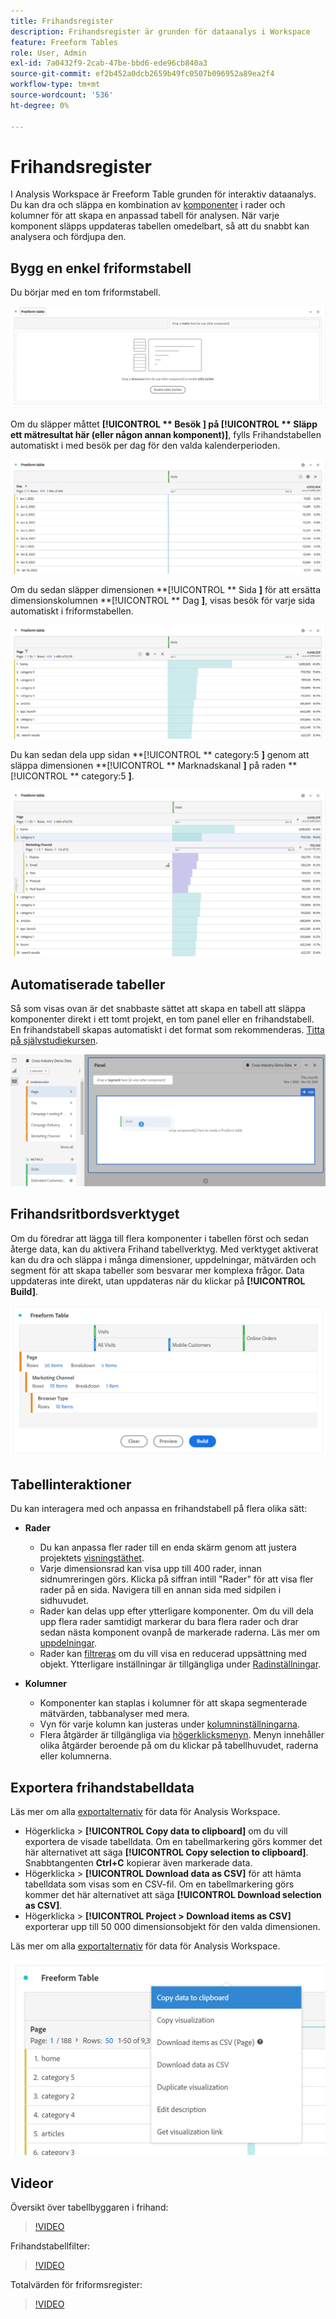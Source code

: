 ```yaml
---
title: Frihandsregister
description: Frihandsregister är grunden för dataanalys i Workspace
feature: Freeform Tables
role: User, Admin
exl-id: 7a0432f9-2cab-47be-bbd6-ede96cb840a3
source-git-commit: ef2b452a0dcb2659b49fc0507b096952a89ea2f4
workflow-type: tm+mt
source-wordcount: '536'
ht-degree: 0%

---
```


# Frihandsregister

I Analysis Workspace är Freeform Table grunden för interaktiv dataanalys. Du kan dra och släppa en kombination av [komponenter](https://experienceleague.adobe.com/docs/analytics/analyze/analysis-workspace/components/analysis-workspace-components.html) i rader och kolumner för att skapa en anpassad tabell för analysen. När varje komponent släpps uppdateras tabellen omedelbart, så att du snabbt kan analysera och fördjupa den.

## Bygg en enkel friformstabell

Du börjar med en tom friformstabell.

![Tom frihandstabell](assets/freeform-table-1.png)

Om du släpper måttet **[!UICONTROL ** Besök **]** på **[!UICONTROL ** Släpp ett mätresultat här (eller någon annan komponent)**]**, fylls Frihandstabellen automatiskt i med besök per dag för den valda kalenderperioden.

![Besök friformstabell](assets/freeform-table-2.png)

Om du sedan släpper dimensionen **[!UICONTROL ** Sida **]** för att ersätta dimensionskolumnen **[!UICONTROL ** Dag **]**, visas besök för varje sida automatiskt i friformstabellen.

![Besök per sida, frihandstabell](assets/freeform-table-3.png)

Du kan sedan dela upp sidan **[!UICONTROL ** category:5 **]** genom att släppa dimensionen **[!UICONTROL ** Marknadskanal **]** på raden **[!UICONTROL ** category:5 **]**.

![Besöksfördelning efter sidfriformstabell](assets/freeform-table-4.png)


## Automatiserade tabeller

Så som visas ovan är det snabbaste sättet att skapa en tabell att släppa komponenter direkt i ett tomt projekt, en tom panel eller en frihandstabell. En frihandstabell skapas automatiskt i det format som rekommenderas. [Titta på självstudiekursen](https://experienceleague.adobe.com/docs/analytics-learn/tutorials/analysis-workspace/building-freeform-tables/auto-build-freeform-tables-in-analysis-workspace.html).

![](assets/automated-table.png)

## Frihandsritbordsverktyget

Om du föredrar att lägga till flera komponenter i tabellen först och sedan återge data, kan du aktivera Frihand tabellverktyg. Med verktyget aktiverat kan du dra och släppa i många dimensioner, uppdelningar, mätvärden och segment för att skapa tabeller som besvarar mer komplexa frågor. Data uppdateras inte direkt, utan uppdateras när du klickar på **[!UICONTROL Build]**.

![](assets/table-builder.png)

## Tabellinteraktioner

Du kan interagera med och anpassa en frihandstabell på flera olika sätt:

* **Rader**
   * Du kan anpassa fler rader till en enda skärm genom att justera projektets [visningstäthet](https://experienceleague.adobe.com/docs/analytics/analyze/analysis-workspace/build-workspace-project/view-density.html).
   * Varje dimensionsrad kan visa upp till 400 rader, innan sidnumreringen görs. Klicka på siffran intill &quot;Rader&quot; för att visa fler rader på en sida. Navigera till en annan sida med sidpilen i sidhuvudet.
   * Rader kan delas upp efter ytterligare komponenter. Om du vill dela upp flera rader samtidigt markerar du bara flera rader och drar sedan nästa komponent ovanpå de markerade raderna. Läs mer om [uppdelningar](https://experienceleague.adobe.com/docs/analytics/analyze/analysis-workspace/components/dimensions/t-breakdown-fa.html).
   * Rader kan [filtreras](https://experienceleague.adobe.com/docs/analytics/analyze/analysis-workspace/visualizations/freeform-table/filter-and-sort.html) om du vill visa en reducerad uppsättning med objekt. Ytterligare inställningar är tillgängliga under [Radinställningar](https://experienceleague.adobe.com/docs/analytics/analyze/analysis-workspace/visualizations/freeform-table/column-row-settings/table-settings.html).

* **Kolumner**
   * Komponenter kan staplas i kolumner för att skapa segmenterade mätvärden, tabbanalyser med mera.
   * Vyn för varje kolumn kan justeras under [kolumninställningarna](https://experienceleague.adobe.com/docs/analytics/analyze/analysis-workspace/build-workspace-project/column-row-settings/column-settings.html).
   * Flera åtgärder är tillgängliga via [högerklicksmenyn](https://experienceleague.adobe.com/docs/analytics-learn/tutorials/analysis-workspace/building-freeform-tables/using-the-right-click-menu.html). Menyn innehåller olika åtgärder beroende på om du klickar på tabellhuvudet, raderna eller kolumnerna.

## Exportera frihandstabelldata

Läs mer om alla [exportalternativ](https://experienceleague.adobe.com/docs/analytics/analyze/analysis-workspace/curate-share/download-send.html) för data för Analysis Workspace.

* Högerklicka > **[!UICONTROL Copy data to clipboard]** om du vill exportera de visade tabelldata. Om en tabellmarkering görs kommer det här alternativet att säga **[!UICONTROL Copy selection to clipboard]**. Snabbtangenten **Ctrl+C** kopierar även markerade data.
* Högerklicka > **[!UICONTROL Download data as CSV]** för att hämta tabelldata som visas som en CSV-fil. Om en tabellmarkering görs kommer det här alternativet att säga **[!UICONTROL Download selection as CSV]**.
* Högerklicka > **[!UICONTROL Project > Download items as CSV]** exporterar upp till 50 000 dimensionsobjekt för den valda dimensionen.

Läs mer om alla [exportalternativ](https://experienceleague.adobe.com/docs/analytics/analyze/analysis-workspace/curate-share/download-send.html) för data för Analysis Workspace.

![](assets/export-options.png)

## Videor

Översikt över tabellbyggaren i frihand:

>[!VIDEO](https://video.tv.adobe.com/v/31318/?quality=12)

Frihandstabellfilter:

>[!VIDEO](https://video.tv.adobe.com/v/23232/?quality=12)

Totalvärden för friformsregister:

>[!VIDEO](https://video.tv.adobe.com/v/29273/?quality=12)
